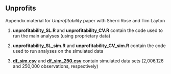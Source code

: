 ## Unprofits
Appendix material for *Unprofitability* paper with Sherri Rose and Tim Layton

1. **unprofitability_SL.R** and **unprofitability_CV.R** contain the code used to run the main analyses (using proprietary data)

2. **unprofitability_SL_sim.R** and **unprofitability_CV_sim.R** contain the code used to run analyses on the simulated data

3. **[df_sim.csv](unprofits/df_sim.csv)** and **[df_sim_250.csv](unprofits/df_sim_250.csv)** contain simulated data sets (2,006,126 and 250,000 observations, respectively)
